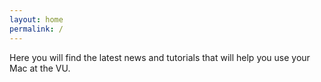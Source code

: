 ```yaml
---
layout: home
permalink: /
---
```


Here you will find the latest news and tutorials that will help you use your Mac at the VU.